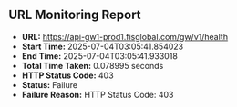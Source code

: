 ## URL Monitoring Report

- **URL:** https://api-gw1-prod1.fisglobal.com/gw/v1/health
- **Start Time:** 2025-07-04T03:05:41.854023
- **End Time:** 2025-07-04T03:05:41.933018
- **Total Time Taken:** 0.078995 seconds
- **HTTP Status Code:** 403
- **Status:** Failure
- **Failure Reason:** HTTP Status Code: 403
